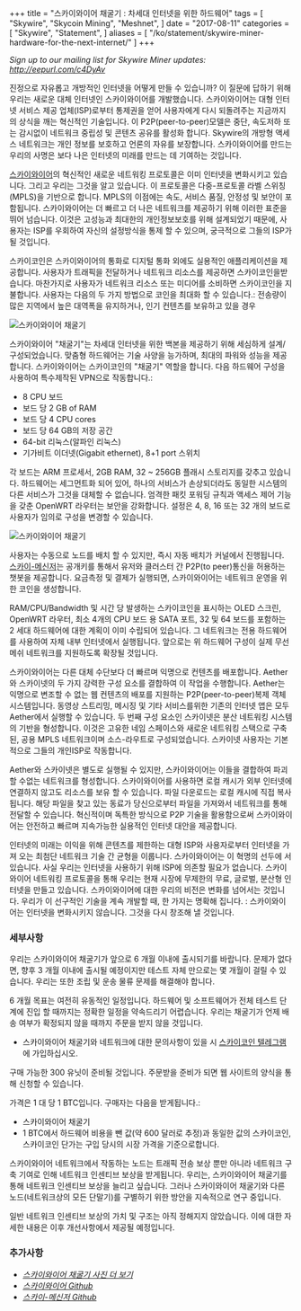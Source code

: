 +++
title = "스카이와이어 채굴기 : 차세대 인터넷을 위한 하드웨어"
tags = [
    "Skywire",
    "Skycoin Mining",
    "Meshnet",
]
date = "2017-08-11"
categories = [
    "Skywire",
    "Statement",
]
aliases = [
	"/ko/statement/skywire-miner-hardware-for-the-next-internet/"
]
+++

*Sign up to our mailing list for Skywire Miner updates: http://eepurl.com/c4DyAv*

진정으로 자유롭고 개방적인 인터넷을 어떻게 만들 수 있습니까?
이 질문에 답하기 위해 우리는 새로운 대체 인터넷인 스카이와이어를 개발했습니다.
스카이와이어는 대형 인터넷 서비스 제공 업체(ISP)로부터 통제권을 얻어 사용자에게 다시 되돌려주는
지금까지의 상식을 깨는 혁신적인 기술입니다.
이 P2P(peer-to-peer)모델은 중단, 속도저하 또는 감시없이 네트워크 중립성 및 콘텐츠 공유를 활성화 합니다.
Skywire의 개방형 액세스 네트워크는 개인 정보를 보호하고 언론의 자유를 보장합니다.
스카이와이어를 만드는 우리의 사명은 보다 나은 인터넷의 미래를 만드는 데 기여하는 것입니다.

[스카이와이어](https://github.com/skycoin/skywire)의 혁신적인 새로운 네트워킹 프로토콜은
이미 인터넷을 변화시키고 있습니다. 그리고 우리는 그것을 알고 있습니다.
이 프로토콜은 다중-프로토콜 라벨 스위칭(MPLS)을 기반으로 합니다.
MPLS의 이점에는 속도, 서비스 품질, 안정성 및 보안이 포함됩니다.
스카이와이어는 더 빠르고 더 나은 네트워크를 제공하기 위해 이러한 표준을 뛰어 넘습니다.
이것은 고성능과 최대한의 개인정보보호를 위해 설계되었기 때문에,
사용자는 ISP를 우회하여 자신의 설정방식을 통제 할 수 있으며, 궁극적으로 그들의 ISP가 될 것입니다.

스카이코인은 스카이와이어의 통화로 디지털 통화 외에도 실용적인 애플리케이션을 제공합니다.
사용자가 트래픽을 전달하거나 네트워크 리소스를 제공하면 스카이코인을받습니다.
마찬가지로 사용자가 네트워크 리소스 또는 미디어를 소비하면 스카이코인을 지불합니다.
사용자는 다음의 두 가지 방법으로 코인을 최대화 할 수 있습니다.:
전송량이 많은 지역에서 높은 대역폭을 유지하거나, 인기 컨텐츠를 보유하고 있을 경우

![스카이와이어 채굴기](https://i.imgur.com/ASFEeYi.jpg)

스카이와이어 "채굴기"는 차세대 인터넷을 위한 백본을 제공하기 위해 세심하게 설계/구성되었습니다.
맞춤형 하드웨어는 기술 사양을 능가하며, 최대의 파워와 성능을 제공합니다.
스카이와이어는 스카이코인의 "채굴기" 역할을 합니다.
다음 하드웨어 구성을 사용하여 특수제작된 VPN으로 작동합니다.:

- 8 CPU 보드
- 보드 당 2 GB of RAM
- 보드 당 4 CPU cores
- 보드 당 64 GB의 저장 공간
- 64-bit 리눅스(알파인 리눅스)
- 기가비트 이더넷(Gigabit ethernet), 8+1 port 스위치

각 보드는 ARM 프로세서, 2GB RAM, 32 ~ 256GB 플래시 스토리지를 갖추고 있습니다.
하드웨어는 세그먼트화 되어 있어, 하나의 서비스가 손상되더라도 동일한 시스템의 다른 서비스가 그것을 대체할 수 없습니다.
엄격한 패킷 포워딩 규칙과 액세스 제어 기능을 갖춘 OpenWRT 라우터는 보안을 강화합니다.
설정은 4, 8, 16 또는 32 개의 보드로 사용자가 임의로 구성을 변경할 수 있습니다.

![스카이와이어 채굴기](https://i.imgur.com/2zj4CUV.jpg)

사용자는 수동으로 노드를 배치 할 수 있지만, 즉시 자동 배치가 커널에서 진행됩니다.
[스카이-메신저](https://github.com/skycoin/net)는 공개키를 통해서 유저와 클러스터 간 P2P(to peer)통신을
허용하는 챗봇을 제공합니다. 요금측정 및 결제가 실행되면, 스카이와이어는 네트워크 운영을 위한 코인을 생성합니다.

RAM/CPU/Bandwidth 및 시간 당 발생하는 스카이코인을 표시하는 OLED 스크린, OpenWRT 라우터,
최소 4개의 CPU 보드 용 SATA 포트, 32 및 64 보드를 포함하는 2 세대 하드웨어에 대한 계획이 이미 수립되어 있습니다.
그 네트워크는 전용 하드웨어를 사용하여 자체 내부 인터넷에서 실행됩니다.
앞으로는 위 하드웨어 구성이 실제 무선 메쉬 네트워크를 지원하도록 확장될 것입니다.

스카이와이어는 다른 대체 수단보다 더 빠르며 익명으로 컨텐츠를 배포합니다.
Aether와 스카이넷의 두 가지 강력한 구성 요소를 결합하여 이 작업을 수행합니다.
Aether는 익명으로 변조할 수 없는 웹 컨텐츠의 배포를 지원하는 P2P(peer-to-peer)복제 객체 시스템입니다.
동영상 스트리밍, 메시징 및 기타 서비스를위한 기존의 인터넷 앱은 모두 Aether에서 실행할 수 있습니다.
두 번째 구성 요소인 스카이넷은 분산 네트워킹 시스템의 기반을 형성합니다.
이것은 고유한 네임 스페이스와 새로운 네트워킹 스택으로 구축된, 공용 MPLS 네트워크이며 소스-라우트로 구성되었습니다.
스카이넷 사용자는 기본적으로 그들의 개인ISP로 작동합니다.

 Aether와 스카이넷은 별도로 실행될 수 있지만, 스카이와이어는 이들을 결합하여 파괴할 수없는 네트워크를 형성합니다.
 스카이와이어를 사용하면 로컬 캐시가 외부 인터넷에 연결하지 않고도 리소스를 보유 할 수 있습니다.
 파일 다운로드는 로컬 캐시에 직접 복사됩니다. 해당 파일을 찾고 있는 동료가 당신으로부터 파일을 가져와서 네트워크를 통해 전달할 수 있습니다.
 혁신적이며 독특한 방식으로 P2P 기술을 활용함으로써 스카이와이어는 안전하고 빠르며 지속가능한 실용적인 인터넷 대안을 제공합니다.

인터넷의 미래는 이익을 위해 콘텐츠를 제한하는 대형 ISP와 사용자로부터 인터넷을 가져 오는 최첨단 네트워크 기술 간 균형을 이룹니다.
스카이와이어는 이 혁명의 선두에 서 있습니다. 사실 우리는 인터넷을 사용하기 위해 ISP에 의존할 필요가 없습니다.
스카이와이어 네트워킹 프로토콜을 통해 우리는 현재 시장에 무제한의 무료, 글로벌, 분산형 인터넷을 만들고 있습니다.
스카이와이어에 대한 우리의 비전은 변화를 넘어서는 것입니다.
우리가 이 선구적인 기술을 계속 개발할 때, 한 가지는 명확해 집니다. :
스카이와이어는 인터넷을 변화시키지 않습니다. 그것을 다시 창조해 낼 것입니다.

### 세부사항

우리는 스카이와이어 채굴기가 앞으로 6 개월 이내에 출시되기를 바랍니다.
문제가 없다면, 향후 3 개월 이내에 출시될 예정이지만 테스트 자체 만으로는 몇 개월이 걸릴 수 있습니다.
우리는 또한 조립 및 운송 물류 문제를 해결해야 합니다.

6 개월 목표는 여전히 유동적인 일정입니다.
하드웨어 및 소프트웨어가 전체 테스트 단계에 진입 할 때까지는 정확한 일정을 약속드리기 어렵습니다.
우리는 채굴기가 언제 배송 여부가 확정되지 않을 때까지 주문을 받지 않을 것입니다.

* 스카이와이어 채굴기와 네트워크에 대한 문의사항이 있을 시 [스카이코인 텔레그램](https://t.me/Skycoin)에 가입하십시오.

구매 가능한 300 유닛이 준비될 것입니다. 주문받을 준비가 되면 웹 사이트의 양식을 통해 신청할 수 있습니다.

가격은 1 대 당 1 BTC입니다. 구매자는 다음을 받게됩니다.:

* 스카이와이어 채굴기
* 1 BTC에서 하드웨어 비용을 뺀 값(약 600 달러로 추정)과 동일한 값의 스카이코인, 스카이코인 단가는 구입 당시의 시장 가격을 기준으로합니다.

스카이와이어 네트워크에서 작동하는 노드는 트래픽 전송 보상 뿐만 아니라 네트워크 구축 기여로 인해 네트워크 인센티브 보상을 받게됩니다.
우리는, 스카이와이어 채굴기를 통해 네트워크 인센티브 보상을 늘리고 싶습니다.
그러나 스카이와이어 채굴기와 다른 노드(네트워크상의 모든 단말기)를 구별하기 위한 방안을 지속적으로 연구 중입니다.

일반 네트워크 인센티브 보상의 가치 및 구조는 아직 정해지지 않았습니다.
이에 대한 자세한 내용은 이후 개선사항에서 제공될 예정입니다.

### 추가사항

- *[스카이와이어 채굴기 사진 더 보기](https://imgur.com/a/mpnzh)*
- *[스카이와이어 Github](https://github.com/skycoin/skywire)*
- *[스카이-메신저 Github](https://github.com/skycoin/net)*
